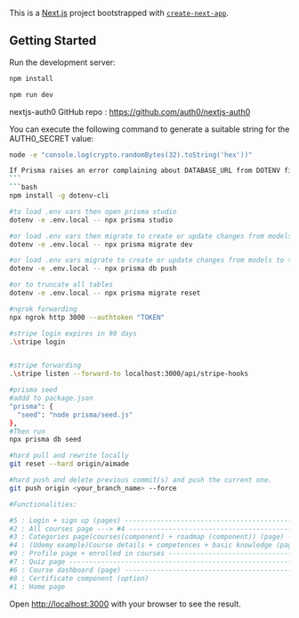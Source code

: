This is a [Next.js](https://nextjs.org/) project bootstrapped with [`create-next-app`](https://github.com/vercel/next.js/tree/canary/packages/create-next-app).

## Getting Started

Run the development server:

```bash
npm install

npm run dev
```

nextjs-auth0 GitHub repo : https://github.com/auth0/nextjs-auth0

You can execute the following command to generate a suitable string for the AUTH0_SECRET value:

````bash
node -e "console.log(crypto.randomBytes(32).toString('hex'))"

If Prisma raises an error complaining about DATABASE_URL from DOTENV file, this workaround works fine :
```
```bash
npm install -g dotenv-cli

#to load .env vars then open prisma studio
dotenv -e .env.local -- npx prisma studio

#or load .env vars then migrate to create or update changes from models to tables (better)
dotenv -e .env.local -- npx prisma migrate dev

#or load .env vars migrate to create or update changes from models to tables then does not interact with or rely on migrations. The migrations table will not be updated, and no migration files will be generated.(avoid)
dotenv -e .env.local -- npx prisma db push

#or to truncate all tables
dotenv -e .env.local -- npx prisma migrate reset

#ngrok forwarding
npx ngrok http 3000 --authtoken "TOKEN"

#stripe login expires in 90 days
.\stripe login


#stripe forwarding
.\stripe listen --forward-to localhost:3000/api/stripe-hooks

#prisma seed
#addd to package.json
"prisma": {
  "seed": "node prisma/seed.js"
},
#Then run
npx prisma db seed

#hard pull and rewrite locally
git reset --hard origin/aimade

#hard push and delete previous commit(s) and push the current one.
git push origin <your_branch_name> --force

#Functionalities:

#5 : Login + sign up (pages) ---------------------------------------------------------------> Nada
#2 : All courses page ---> #4 --------------------------------------------------------------> Maddouch
#3 : Categories page(courses(component) + roadmap (component)) (page) ----> #4 -------------> Maddouch
#4 : (Udemy example)Course details + competences + basic knowledge (page) ----> #6 ---------> Nada
#9 : Profile page + enrolled in courses ----------------------------------------------------> Nada
#7 : Quiz page -----------------------------------------------------------------------------> Maddouch
#6 : Course dashboard (page) ---------------------------------------------------------------> Maddouch
#8 : Certificate component (option)
#1 : Home page
````

Open [http://localhost:3000](http://localhost:3000) with your browser to see the result.
